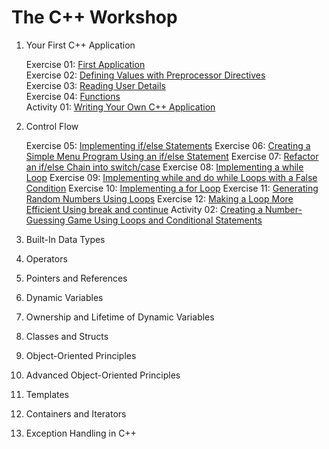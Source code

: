 # The C++ Workshop                  

1. Your First C++ Application                           

    Exercise 01: [First Application](Exercise01/firstApplication.cpp)                                
    Exercise 02: [Defining Values with Preprocessor Directives](Exercise02/main.cpp)                    
    Exercise 03: [Reading User Details](Exercise03/main.cpp)                        
    Exercise 04: [Functions](Exercise04/main.cpp)                     
    Activity 01: [Writing Your Own C++ Application](Activity01/main.cpp)                          

2. Control Flow                 

    Exercise 05: [Implementing if/else Statements](Exercise05/main.cpp)
    Exercise 06: [Creating a Simple Menu Program Using an if/else Statement](Exercise06/main.cpp)
    Exercise 07: [Refactor an if/else Chain into switch/case](Exercise07/main.cpp)
    Exercise 08: [Implementing a while Loop](Exercise08/main.cpp)
    Exercise 09: [Implementing while and do while Loops with a False Condition](Exercise09/main.cpp)
    Exercise 10: [Implementing a for Loop](Exercise10/main.cpp)
    Exercise 11: [Generating Random Numbers Using Loops](Exercise11/main.cpp)
    Exercise 12: [Making a Loop More Efficient Using break and continue](Exercise12/main.cpp)
    Activity 02: [Creating a Number-Guessing Game Using Loops and Conditional Statements](Activity02/main.cpp)

3. Built-In Data Types

4. Operators                 

5. Pointers and References                     

6. Dynamic Variables                        

7. Ownership and Lifetime of Dynamic Variables                     

8. Classes and Structs                   

9. Object-Oriented Principles                          

10. Advanced Object-Oriented Principles                         

11. Templates                          

12. Containers and Iterators                          

13. Exception Handling in C++                     
